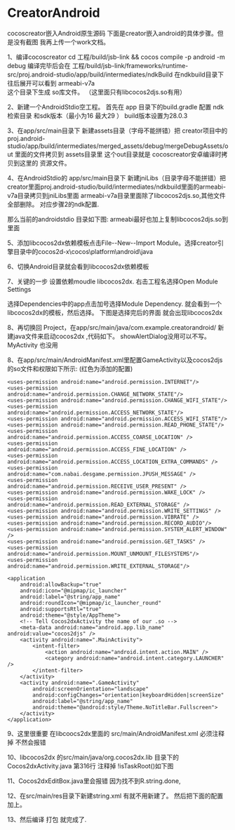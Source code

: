 # CreatorAndroid
cocoscreator嵌入Android原生源码 下面是creator嵌入android的具体步骤。但是没有截图 我再上传一个work文档。

1、编译cocoscreator 
cd    工程/build/jsb-link   &&   cocos compile -p android -m debug 
编译完毕后会在    工程/build/jsb-link/frameworks/runtime-src/proj.android-studio/app/build/intermediates/ndkBuild
在ndkbuild目录下往后展开可以看到 armeabi-v7a  
这个目录下生成 so库文件。 （这里面只有libcocos2djs.so有用）

2、新建一个AndroidStdio空工程。
首先在  app 目录下的build.gradle 配置 ndk 检索目录   和sdk版本（最小为16 最大29 ） build版本设置为28.0.3

3、在app/src/main目录下 新建assets目录（字母不能拼错）把 creator项目中的 proj.android-studio/app/build/intermediates/merged_assets/debug/mergeDebugAssets/out 里面的文件拷贝到 assets目录里 
这个out目录就是 cocoscreator安卓编译时拷贝到这里的 资源文件。

4、在AndroidStdio的 app/src/main目录下 新建jniLibs（目录字母不能拼错）把creator里面proj.android-studio/build/intermediates/ndkbuild里面的armeabi-v7a目录拷贝到jniLibs里面 armeabi-v7a目录里面除了libcocos2djs.so,其他文件全部删除。 对应步骤2的ndk配置.

那么当前的androidstdio 目录如下图: armeabi最好也加上复制libcocos2djs.so到里面

5、添加libcocos2dx依赖模板点击File--New--Import Module。选择creator引擎目录中的cocos2d-x\cocos\platform\android\java



6、切换Android目录就会看到libcocos2dx依赖模板

7、关键的一步 设置依赖moudle    libcocos2dx. 右击工程名选择Open Module Settings 

选择Dependencies中的app点击加号选择Module Dependency.  就会看到一个libcocos2dx的模板，然后选择。 下图是选择完后的界面
就会出现libcocos2dx


8、再切换回 Project，在app/src/main/java/com.example.creatorandroid/  新建java文件来启动cocos2dx ,代码如下。 showAlertDialog没用可以不写。MyActivity 也没用

8、在app/src/main/AndroidManifest.xml里配置GameActivity以及cocos2djs的so文件和权限如下所示: (红色为添加的配置)
<?xml version="1.0" encoding="utf-8"?>
<manifest xmlns:android="http://schemas.android.com/apk/res/android"
    package="com.example.creatorandroid">

    <uses-permission android:name="android.permission.INTERNET"/>
    <uses-permission android:name="android.permission.CHANGE_NETWORK_STATE"/>
    <uses-permission android:name="android.permission.CHANGE_WIFI_STATE"/>
    <uses-permission android:name="android.permission.ACCESS_NETWORK_STATE"/>
    <uses-permission android:name="android.permission.ACCESS_WIFI_STATE"/>
    <uses-permission android:name="android.permission.READ_PHONE_STATE"/>
    <uses-permission android:name="android.permission.ACCESS_COARSE_LOCATION" />
    <uses-permission android:name="android.permission.ACCESS_FINE_LOCATION" />
    <uses-permission android:name="android.permission.ACCESS_LOCATION_EXTRA_COMMANDS" />
    <uses-permission android:name="com.nabai.desgame.permission.JPUSH_MESSAGE" />
    <uses-permission android:name="android.permission.RECEIVE_USER_PRESENT" />
    <uses-permission android:name="android.permission.WAKE_LOCK" />
    <uses-permission android:name="android.permission.READ_EXTERNAL_STORAGE" />
    <uses-permission android:name="android.permission.WRITE_SETTINGS" />
    <uses-permission android:name="android.permission.VIBRATE" />
    <uses-permission android:name="android.permission.RECORD_AUDIO"/>
    <uses-permission android:name="android.permission.SYSTEM_ALERT_WINDOW" />
    <uses-permission android:name="android.permission.GET_TASKS" />
    <uses-permission android:name="android.permission.MOUNT_UNMOUNT_FILESYSTEMS"/>
    <uses-permission android:name="android.permission.WRITE_EXTERNAL_STORAGE"/>

    <application
        android:allowBackup="true"
        android:icon="@mipmap/ic_launcher"
        android:label="@string/app_name"
        android:roundIcon="@mipmap/ic_launcher_round"
        android:supportsRtl="true"
        android:theme="@style/AppTheme">
        <!-- Tell Cocos2dxActivity the name of our .so -->
        <meta-data android:name="android.app.lib_name" android:value="cocos2djs" />
        <activity android:name=".MainActivity">
            <intent-filter>
                <action android:name="android.intent.action.MAIN" />
                <category android:name="android.intent.category.LAUNCHER" />
            </intent-filter>
        </activity>
        <activity android:name=".GameActivity"
            android:screenOrientation="landscape"
            android:configChanges="orientation|keyboardHidden|screenSize"
            android:label="@string/app_name"
            android:theme="@android:style/Theme.NoTitleBar.Fullscreen">
        </activity>
    </application>
</manifest>
9、这里很重要 在libcoocs2dx里面的 src/main/AndroidManifest.xml  必须注释掉  <uses-sdk android:minSdkVersion=“9”/> 不然会报错

10、libcocos2dx 的src/main/java/org.cocos2dx.lib 目录下的Cocos2dxActivity.java 第316行 注释掉 !isTaskRoot()如下图

11、Cocos2dxEditBox.java里会报错 因为找不到R.string.done, 

12、在src/main/res目录下新建string.xml 有就不用新建了。 然后把下面的配置 加上。

13、然后编译 打包 就完成了.



